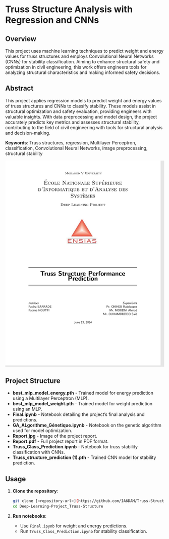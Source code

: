 
# Truss Structure Analysis with Regression and CNNs

## Overview
This project uses machine learning techniques to predict weight and energy values for truss structures and employs Convolutional Neural Networks (CNNs) for stability classification. Aiming to enhance structural safety and optimization in civil engineering, this work offers engineers tools for analyzing structural characteristics and making informed safety decisions.

## Abstract
This project applies regression models to predict weight and energy values of truss structures and CNNs to classify stability. These models assist in structural optimization and safety evaluation, providing engineers with valuable insights. With data preprocessing and model design, the project accurately predicts key metrics and assesses structural stability, contributing to the field of civil engineering with tools for structural analysis and decision-making.

**Keywords**: Truss structures, regression, Multilayer Perceptron, classification, Convolutional Neural Networks, image preprocessing, structural stability

![Report Image](Report.jpg)

## Project Structure

- **best_mlp_model_energy.pth** - Trained model for energy prediction using a Multilayer Perceptron (MLP).
- **best_mlp_model_weight.pth** - Trained model for weight prediction using an MLP.
- **Final.ipynb** - Notebook detailing the project’s final analysis and predictions.
- **GA_ALgorithme_Génetique.ipynb** - Notebook on the genetic algorithm used for model optimization.
- **Report.jpg** - Image of the project report.
- **Report.pdf** - Full project report in PDF format.
- **Truss_Class_Prediction.ipynb** - Notebook for truss stability classification with CNNs.
- **Truss_structure_prediction (1).pth** - Trained CNN model for stability prediction.

## Usage
1. **Clone the repository**:
   ```bash
   git clone [<repository-url>](https://github.com/IA6DAM/Truss-Structure.git)
   cd Deep-Learning-Project_Truss-Structure
   ```

2. **Run notebooks**:
   - Use `Final.ipynb` for weight and energy predictions.
   - Run `Truss_Class_Prediction.ipynb` for stability classification.



